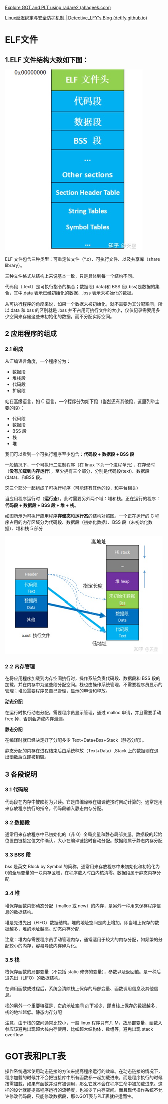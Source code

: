 [Explore GOT and PLT using radare2 (ahageek.com)](http://ahageek.com/writer/posts/got-and-plt/index.html)



[Linux延迟绑定与安全防护机制 | Detective_LFY's Blog (detlfy.github.io)](https://detlfy.github.io/2021/09/29/Linux延迟绑定与安全防护机制/)

# ELF文件

## 1.ELF 文件结构大致如下图：

![image-20221007180749949](11.GOT表和PLT表.assets/image-20221007180749949.png)

 ELF 文件包含三种类型：可重定位文件（*.o）、可执行文件、以及共享库（share library）。

三种文件格式从结构上来说基本一致，只是具体到每一个结构不同。

代码段（.text）是可执行指令的集合；数据段(.data)和 BSS 段(.bss)是数据的集合，其中.data 表示已经初始化的数据，.bss 表示未初始化的数据。

从可执行程序的角度来说，如果一个数据未被初始化，就不需要为其分配空间，所以.data 和.bss 的区别就是 .bss 并不占用可执行文件的大小，仅仅记录需要用多少空间来存储这些未初始化的数据，而不分配实际空间。

## **2 应用程序的组成**

### **2.1 组成**

从汇编语言角度，一个程序分为：

- 数据段
- 堆栈段
- 代码段
- 扩展段

站在高级语言，如 C 语言，一个程序分为如下段（当然还有其他段，这里列举主要的段）：

- 代码段
- 数据段
- BSS 段
- 栈
- 堆

我们可以看到一个可执行程序至少包含：**代码段 + 数据段 + BSS 段**

一般情况下，一个可执行二进制程序（在 linux 下为一个进程单元），在存储时（**没有加载到内存运行**），至少拥有三个部分，分别是代码段(text)、数据段(data)、和BSS 段。

这三个部分一起组成了可执行程序（可能还有其他的段，和平台相关）

当应用程序运行时（**运行态**），此时需要另外两个域：堆和栈。正在运行的程序：**代码段 + 数据段 + BSS 段 + 堆 + 栈**。

如图所示为可执行应用程序**存储态**和**运行态**的结构对照图。一个正在运行的 C 程序占用的内存区域分为代码段、数据段（初始化数据）、BSS 段（未初始化数据）、堆和栈 5 部分

![image-20221007180916895](11.GOT表和PLT表.assets/image-20221007180916895.png)

### **2.2 内存管理**

在将应用程序加载到内存空间执行时，操作系统负责代码段、数据段和 BSS 段的加载，并在内存中为这些段分配空间。栈也由操作系统管理，不需要程序员显示的管理；堆段需要程序员自己管理，显示的申请和释放。

**动态分配**

在运行时执行动态分配。需要程序员显示管理，通过 malloc 申请，并且需要手动 free 掉，否则会造成内存泄漏。

**静态分配**

在编译时就已经决定好了分配多少 Text+Data+Bss+Stack（静态分配）。

静态分配的内存在进程结束后由系统释放（Text+Data）,Stack 上的数据则在退出函数后立即被销毁。

## **3 各段说明**

### **3.1 代码段**

代码段在内存中被映射为只读。它是由编译器在编译链接时自动计算的。通常是用来存放程序执行的指令。代码段输入静态内存分配。

### **3.2 数据段**

通常用来存放程序中已初始化的（非 0）全局变量和静态局部变量。数据段的起始位置由链接定位文件确认，大小在编译链接时自动分配。数据段属于静态内存分配

### **3.3 BSS 段**

bss 是英文 Block by Symbol 的简称。通常用来存放程序中未初始化和初始化为 0的全局变量的一块内存区域，在程序载入时由内核清零。数据段属于静态内存分配

### **3.4 堆**

堆保存函数内部动态分配（malloc 或 new）的内存，是另外一种用来保存程序信息的数据结构。

堆是先进先出（FIFO）数据结构。堆的地址空间是向上增加，即当堆上保存的数据越多，堆的地址越高。动态内存分配

注意：堆内存需要程序员手动管理内存，通常适用于较大的内存分配，如频繁的分配较小的内存，容易导致内存碎片化。

### **3.5 栈**

栈保存函数的局部变量（不包括 static 修饰的变量），参数以及返回值。是一种后进先出（LIFO）的数据结构。

在调用函数或过程后，系统会清除栈上保存的局部变量、函数调用信息及其他信息。

栈的另外一个重要特征是，它的地址空间 向下减少，即当栈上保存的数据越多，栈的地址越低。静态内存分配

注意，由于栈的空间通常比较小，一般 linux 程序只有几 M，故局部变量，函数入参应该避免出现超大栈内存使用，比如超大结构体，数组等，避免出现 stack overflow



# GOT表和PLT表

​		操作系统通常使用动态链接的方法来提高程序运行的效率。在动态链接的情况下，程序加载的时候并不会把链接库中所有函数都一起加载进来，而是程序执行的时候按需加载，如果有函数并没有被调用，那么它就不会在程序生命中被加载进来。这样的设计就能提高程序运行的流畅度，也减少了内存空间。而且现代操作系统不允许修改代码段，只能修改数据段，那么GOT表与PLT表就应运而生。